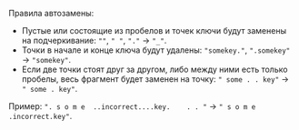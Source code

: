 Правила автозамены:

* Пустые или состоящие из пробелов и точек ключи будут заменены на подчеркивание: `""`, `" "`, `"."` → `"_"`.
* Точки в начале и конце ключа будут удалены: `"somekey."`, `".somekey"` → `"somekey"`.
* Если две точки стоят друг за другом, либо между ними есть только пробелы, весь фрагмент будет заменен на точку: `" some . . key"` → `" some . key"`.

Пример: `". s o m e  ..incorrect....key.    . . "` → `" s o m e  .incorrect.key"`.
